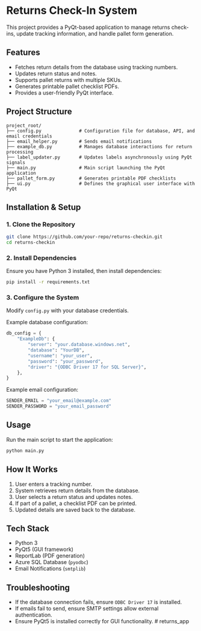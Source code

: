 # Returns Check-In System

This project provides a PyQt-based application to manage returns check-ins, update tracking information, and handle pallet form generation.

## Features
- Fetches return details from the database using tracking numbers.
- Updates return status and notes.
- Supports pallet returns with multiple SKUs.
- Generates printable pallet checklist PDFs.
- Provides a user-friendly PyQt interface.

## Project Structure
```
project_root/
├── config.py              # Configuration file for database, API, and email credentials
├── email_helper.py        # Sends email notifications
├── example_db.py          # Manages database interactions for return processing
├── label_updater.py       # Updates labels asynchronously using PyQt signals
├── main.py                # Main script launching the PyQt application
├── pallet_form.py         # Generates printable PDF checklists
├── ui.py                  # Defines the graphical user interface with PyQt
```

## Installation & Setup

### 1. Clone the Repository
```bash
git clone https://github.com/your-repo/returns-checkin.git
cd returns-checkin
```

### 2. Install Dependencies
Ensure you have Python 3 installed, then install dependencies:
```bash
pip install -r requirements.txt
```

### 3. Configure the System
Modify `config.py` with your database credentials.

Example database configuration:
```python
db_config = {
    "ExampleDb": {
        "server": "your.database.windows.net",
        "database": "YourDB",
        "username": "your_user",
        "password": "your_password",
        "driver": "{ODBC Driver 17 for SQL Server}",
    },
}
```

Example email configuration:
```python
SENDER_EMAIL = "your_email@example.com"
SENDER_PASSWORD = "your_email_password"
```

## Usage
Run the main script to start the application:
```bash
python main.py
```

## How It Works
1. User enters a tracking number.
2. System retrieves return details from the database.
3. User selects a return status and updates notes.
4. If part of a pallet, a checklist PDF can be printed.
5. Updated details are saved back to the database.

## Tech Stack
- Python 3
- PyQt5 (GUI framework)
- ReportLab (PDF generation)
- Azure SQL Database (`pyodbc`)
- Email Notifications (`smtplib`)

## Troubleshooting
- If the database connection fails, ensure `ODBC Driver 17` is installed.
- If emails fail to send, ensure SMTP settings allow external authentication.
- Ensure PyQt5 is installed correctly for GUI functionality.
#   r e t u r n s _ a p p  
 